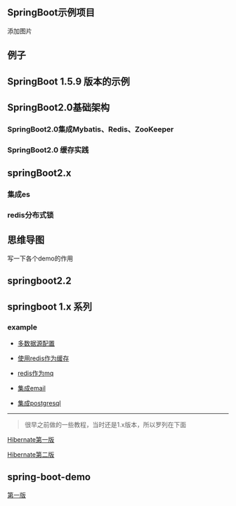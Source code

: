 ## SpringBoot示例项目



添加图片

## 例子

## SpringBoot 1.5.9 版本的示例

## SpringBoot2.0基础架构

### SpringBoot2.0集成Mybatis、Redis、ZooKeeper


### SpringBoot2.0 缓存实践

## springBoot2.x

### 集成es

### redis分布式锁


## 思维导图



写一下各个demo的作用

## springboot2.2





## springboot 1.x 系列

### example


- [多数据源配置](example/springboot-multiDataSources/README.md)

- [使用redis作为缓存](example/springboot-redis-cache/README.md)

- [redis作为mq](example/springboot-redis-mq/README.md)

- [集成email](example/springboot-mail/README.md)

- [集成postgresql](example/springboot-postgresql/README.md)


---

> 很早之前做的一些教程，当时还是1.x版本，所以罗列在下面


[Hibernate第一版](spring-boot-hibernate/README.MD)

[Hibernate第二版](spring-boot-hibernate-v2/README.md)


## spring-boot-demo

[第一版](spring-boot-demo/README.MD)